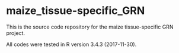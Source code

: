 # maize_tissue-specific_GRN
This is the source code repository for the maize tissue-specific GRN project.

All codes were tested in R version 3.4.3 (2017-11-30).

